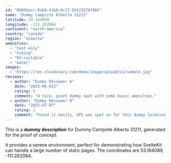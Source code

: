 ```yaml
---
id: "89692ecc-9ab8-41b8-9c17-50172576f865"
name: "Dummy Campsite Alberta 31211"
latitude: 53.164089
longitude: -111.262084
continent: "north-america"
country: "canada"
region: "alberta"
amenities:
  - "tent-only"
  - "hiking"
  - "RV-suitable"
  - "water"
images:
  - "https://res.cloudinary.com/demo/image/upload/v1/sample.jpg"
reviews:
  - author: "Dummy Reviewer A"
    date: "2025-06-013"
    rating: 5
    comment: "A nice, quiet dummy spot with some basic amenities."
  - author: "Dummy Reviewer B"
    date: "2025-07-07"
    rating: 2
    comment: "Found it easily. GPS was spot on for this dummy location."
---
```


This is a **dummy description** for Dummy Campsite Alberta 31211, generated for the proof of concept.

It provides a serene environment, perfect for demonstrating how SvelteKit can handle a large number of static pages. The coordinates are 53.164089, -111.262084.
